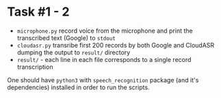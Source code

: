 # Task #1 - 2

- `microphone.py` record voice from the microphone and print the transcribed text (Google) to `stdout`
- `cloudasr.py` transribe first 200 records by both Google and CloudASR dumping the output to `result/` directory
- `result/` - each line in each file corresponds to a single record transcription

One should have `python3` with `speech_recognition` package (and it's dependencies) installed in order to run the scripts.
